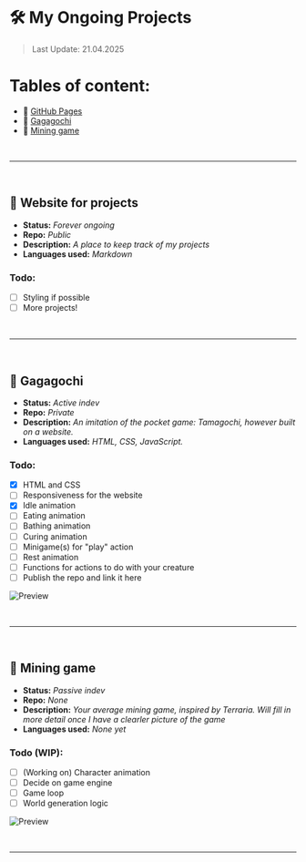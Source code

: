 
# 🛠️ My Ongoing Projects

> Last Update:
> 21.04.2025

# Tables of content:
- 📰 [GitHub Pages](#-website-for-projects)
- 👾 [Gagagochi](#-gagagochi)
- 👾 [Mining game](#-mining-game)

<br>

________________________________________________________________

<br>


## 📰 Website for projects
- **Status:** *Forever ongoing*
- **Repo:** *Public*
- **Description:** *A place to keep track of my projects*
- **Languages used:** *Markdown*

### Todo:
- [ ]  Styling if possible
- [ ]  More projects!

<br>

________________________________________________________________

<br>

## 👾 Gagagochi

- **Status:** *Active indev*
- **Repo:** *Private*
- **Description:** *An imitation of the pocket game: Tamagochi, however built on a website.*
- **Languages used:** *HTML, CSS, JavaScript.*
  
### Todo:
- [x]  HTML and CSS
- [ ]  Responsiveness for the website
- [x]  Idle animation
- [ ]  Eating animation
- [ ]  Bathing animation
- [ ]  Curing animation
- [ ]  Minigame(s) for "play" action
- [ ]  Rest animation
- [ ]  Functions for actions to do with your creature
- [ ]  Publish the repo and link it here

![Preview](https://github.com/user-attachments/assets/0662d381-8eeb-410d-b1be-c995134e47e0)

<br>

________________________________________________________________

<br>


## 👾 Mining game

- **Status:** *Passive indev*
- **Repo:** *None*
- **Description:** *Your average mining game, inspired by Terraria. Will fill in more detail once I have a clearler picture of the game*
- **Languages used:** *None yet*

### Todo (WIP):
- [ ] \(Working on) Character animation
- [ ] Decide on game engine
- [ ] Game loop
- [ ] World generation logic

![Preview](https://github.com/user-attachments/assets/a15aa7a2-adad-4a34-bb3c-e9b1fc30f92e)


<br>

________________________________________________________________

<br>

